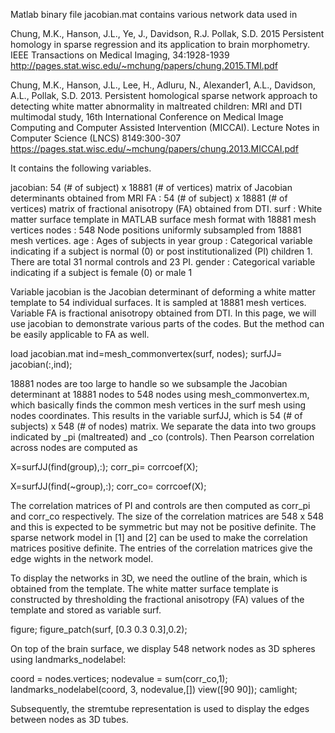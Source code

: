 Matlab binary file jacobian.mat contains various network data used in 

Chung, M.K., Hanson, J.L., Ye, J., Davidson, R.J. Pollak, S.D. 2015 Persistent homology in sparse regression and its application to brain morphometry. IEEE Transactions on Medical Imaging, 34:1928-1939 http://pages.stat.wisc.edu/~mchung/papers/chung.2015.TMI.pdf

Chung, M.K., Hanson, J.L., Lee, H., Adluru, N., Alexander1, A.L., Davidson, A.L., Pollak, S.D. 2013. Persistent homological sparse network approach to detecting white matter abnormality in maltreated children: MRI and DTI multimodal study, 16th International Conference on Medical Image Computing and Computer Assisted Intervention (MICCAI).  Lecture Notes in Computer Science (LNCS) 8149:300-307 
https://pages.stat.wisc.edu/~mchung/papers/chung.2013.MICCAI.pdf

It contains the following variables.

jacobian: 54 (# of subject) x 18881 (# of vertices) matrix of Jacobian determinants obtained from MRI
FA         : 54 (# of subject) x 18881 (# of vertices) matrix of fractional anisotropy (FA) obtained from DTI. 
surf       : White matter surface template in MATLAB surface mesh format with 18881 mesh vertices 
nodes    : 548 Node positions uniformly subsampled from 18881 mesh vertices.
age        : Ages of subjects in year 
group    : Categorical variable indicating if a subject is normal (0) or post institutionalized (PI) children 1. 
               There are total 31 normal controls and 23 PI.
gender   : Categorical variable indicating if a subject is female (0) or male 1 

Variable jacobian is the Jacobian determinant of deforming a white matter template to 54 individual surfaces. It is sampled at 18881 mesh vertices. Variable FA is fractional anisotropy obtained from DTI. In this page, we will use jacobian to demonstrate various parts of the codes. But the method can be easily applicable to FA as well. 

load jacobian.mat
ind=mesh_commonvertex(surf, nodes);
surfJJ= jacobian(:,ind);

18881 nodes are too large to handle so we subsample the Jacobian determinant at 18881 nodes to 548 nodes using mesh_commonvertex.m, which basically finds the common mesh vertices in the surf mesh using nodes coordinates. This results in the variable surfJJ, which is 54 (# of subjects) x 548 (# of nodes) matrix. We separate the data into two groups indicated by  _pi (maltreated) and _co (controls). Then Pearson correlation across nodes are computed as

X=surfJJ(find(group),:);
corr_pi= corrcoef(X);

X=surfJJ(find(~group),:);
corr_co= corrcoef(X);

The correlation matrices of PI and controls are then computed as corr_pi and corr_co respectively. The size of the correlation matrices are 548 x 548 and this is expected to be symmetric but may not be positive definite.   The sparse network model in [1] and [2] can be used to make the correlation matrices positive definite. The entries of the correlation matrices give the edge wights in the network model.

To display the networks in 3D, we need the outline of the brain, which is obtained from the template. The white matter surface template is constructed by thresholding the fractional anisotropy (FA) values of the template and stored as variable surf.

figure;
figure_patch(surf, [0.3 0.3 0.3],0.2); 

On top of the brain surface, we display 548 network nodes as 3D spheres using 
landmarks_nodelabel:

coord = nodes.vertices; 
nodevalue = sum(corr_co,1); 
landmarks_nodelabel(coord, 3, nodevalue,[])
view([90 90]); camlight;
 
Subsequently, the stremtube representation is used to display the edges between nodes as 3D tubes. 
